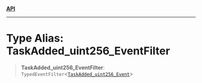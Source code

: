 [**API**](../../../README.md)

***

# Type Alias: TaskAdded\_uint256\_EventFilter

> **TaskAdded\_uint256\_EventFilter**: `TypedEventFilter`\<[`TaskAdded_uint256_Event`](TaskAdded_uint256_Event.md)\>
